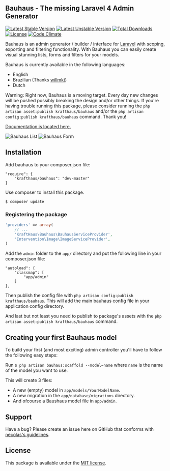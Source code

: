 Bauhaus - The missing Laravel 4 Admin Generator
---

[![Latest Stable Version](https://poser.pugx.org/krafthaus/bauhaus/v/stable.png)](https://packagist.org/packages/krafthaus/bauhaus)
[![Latest Unstable Version](https://poser.pugx.org/krafthaus/bauhaus/v/unstable.png)](https://packagist.org/packages/krafthaus/bauhaus)
[![Total Downloads](https://poser.pugx.org/krafthaus/bauhaus/downloads.png)](https://packagist.org/packages/krafthaus/bauhaus)
[![License](https://poser.pugx.org/krafthaus/bauhaus/license.png)](https://packagist.org/packages/krafthaus/bauhaus)
[![Code Climate](https://codeclimate.com/github/krafthaus/bauhaus.png)](https://codeclimate.com/github/krafthaus/bauhaus)

Bauhaus is an admin generator / builder / interface for [Laravel](http://laravel.com) with scoping, exporting and filtering functionality.
With Bauhaus you can easily create visual stunning lists, forms and filters for your models.

Bauhaus is currently available in the following languages:
- English
- Brazilian (Thanks [willmkt](https://github.com/willmkt))
- Dutch

Warning: Right now, Bauhaus is a moving target. Every day new changes will be pushed possibly breaking the design and/or other things. If you're having trouble running this package, please consider running the `php artisan asset:publish krafthaus/bauhaus` and/or the `php artisan config:publish krafthaus/bauhaus` command. Thank you!

[Documentation is located here.](https://github.com/krafthaus/bauhaus/wiki)

![Bauhaus List](https://raw.githubusercontent.com/krafthaus/bauhaus/gh-pages/screenshots/list.png)
![Bauhaus Form](https://raw.githubusercontent.com/krafthaus/bauhaus/gh-pages/screenshots/form.png)

Installation
---
Add bauhaus to your composer.json file:
```
"require": {
	"krafthaus/bauhaus": "dev-master"
}
```

Use composer to install this package.
```
$ composer update
```

### Registering the package
```php
'providers' => array(
	// ...
	'KraftHaus\Bauhaus\BauhausServiceProvider',
	'Intervention\Image\ImageServiceProvider',
)
```

Add the `admin` folder to the `app/` directory and put the following line in your composer.json file:
```
"autoload": {
	"classmap": [
		"app/admin"
	]
},
```

Then publish the config file with `php artisan config:publish krafthaus/bauhaus`.
This will add the main bauhaus config file in your application config directory.

And last but not least you need to publish to package's assets with the `php artisan asset:publish krafthaus/bauhaus` command.

Creating your first Bauhaus model
---
To build your first (and most exciting) admin controller you'll have to follow the following easy steps:

Run `$ php artisan bauhaus:scaffold --model=name` where `name` is the name of the model you want to use.

This will create 3 files:
- A new (empty) model in `app/models/YourModelName`.
- A new migration in the `app/database/migrations` directory.
- And ofcourse a Baushaus model file in `app/admin`.

Support
---
Have a bug? Please create an issue here on GitHub that conforms with [necolas's guidelines](https://github.com/necolas/issue-guidelines).

License
---
This package is available under the [MIT license](LICENSE).
